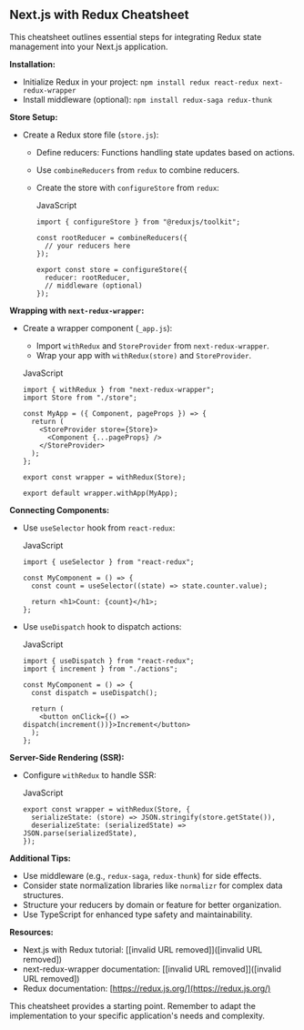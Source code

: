 ## Next.js with Redux Cheatsheet

This cheatsheet outlines essential steps for integrating Redux state management into your Next.js application.

**Installation:**

- Initialize Redux in your project: `npm install redux react-redux next-redux-wrapper`
- Install middleware (optional): `npm install redux-saga redux-thunk`

**Store Setup:**

- Create a Redux store file (`store.js`):
    
    - Define reducers: Functions handling state updates based on actions.
    - Use `combineReducers` from `redux` to combine reducers.
    - Create the store with `configureStore` from `redux`:
        
        JavaScript
        
        ```
        import { configureStore } from "@reduxjs/toolkit";
        
        const rootReducer = combineReducers({
          // your reducers here
        });
        
        export const store = configureStore({
          reducer: rootReducer,
          // middleware (optional)
        });
        ```
        
    

**Wrapping with `next-redux-wrapper`:**

- Create a wrapper component (`_app.js`):
    
    - Import `withRedux` and `StoreProvider` from `next-redux-wrapper`.
    - Wrap your app with `withRedux(store)` and `StoreProvider`.
    
    JavaScript
    
    ```
    import { withRedux } from "next-redux-wrapper";
    import Store from "./store";
    
    const MyApp = ({ Component, pageProps }) => {
      return (
        <StoreProvider store={Store}>
          <Component {...pageProps} />
        </StoreProvider>
      );
    };
    
    export const wrapper = withRedux(Store);
    
    export default wrapper.withApp(MyApp);
    ```
    

**Connecting Components:**

- Use `useSelector` hook from `react-redux`:
    
    JavaScript
    
    ```
    import { useSelector } from "react-redux";
    
    const MyComponent = () => {
      const count = useSelector((state) => state.counter.value);
    
      return <h1>Count: {count}</h1>;
    };
    ```
    
- Use `useDispatch` hook to dispatch actions:
    
    JavaScript
    
    ```
    import { useDispatch } from "react-redux";
    import { increment } from "./actions";
    
    const MyComponent = () => {
      const dispatch = useDispatch();
    
      return (
        <button onClick={() => dispatch(increment())}>Increment</button>
      );
    };
    ```
    

**Server-Side Rendering (SSR):**

- Configure `withRedux` to handle SSR:
    
    JavaScript
    
    ```
    export const wrapper = withRedux(Store, {
      serializeState: (store) => JSON.stringify(store.getState()),
      deserializeState: (serializedState) => JSON.parse(serializedState),
    });
    ```
    

**Additional Tips:**

- Use middleware (e.g., `redux-saga`, `redux-thunk`) for side effects.
- Consider state normalization libraries like `normalizr` for complex data structures.
- Structure your reducers by domain or feature for better organization.
- Use TypeScript for enhanced type safety and maintainability.

**Resources:**

- Next.js with Redux tutorial: [[invalid URL removed]]([invalid URL removed])
- next-redux-wrapper documentation: [[invalid URL removed]]([invalid URL removed])
- Redux documentation: [https://redux.js.org/](https://redux.js.org/)

This cheatsheet provides a starting point. Remember to adapt the implementation to your specific application's needs and complexity.